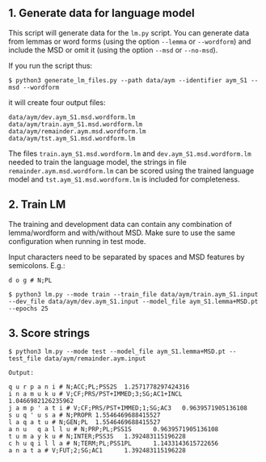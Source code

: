 ## 1. Generate data for language model

This script will generate data for the `lm.py` script. You can generate data from lemmas or word forms (using the option `--lemma` or `--wordform`) and include the MSD or omit it (using the option `--msd` or `--no-msd`). 

If you run the script thus:

```
$ python3 generate_lm_files.py --path data/aym --identifier aym_S1 --msd --wordform
```

it will create four output files:
```
data/aym/dev.aym_S1.msd.wordform.lm
data/aym/train.aym_S1.msd.wordform.lm
data/aym/remainder.aym.msd.wordform.lm
data/aym/tst.aym_S1.msd.wordform.lm
```

The files `train.aym_S1.msd.wordform.lm` and `dev.aym_S1.msd.wordform.lm` needed to train the language model, the strings in file `remainder.aym.msd.wordform.lm` can be scored using the trained language model and `tst.aym_S1.msd.wordform.lm` is included for completeness.

## 2. Train LM

The training and development data can contain any combination of lemma/wordform and with/without MSD. Make sure to use the same configuration when running in test mode.

Input characters need to be separated by spaces and MSD features by semicolons. E.g.:

```
d o g # N;PL
```

```
$ python3 lm.py --mode train --train_file data/aym/train.aym_S1.input --dev_file data/aym/dev.aym_S1.input --model_file aym_S1.lemma+MSD.pt --epochs 25
```

## 3. Score strings 

```
$ python3 lm.py --mode test --model_file aym_S1.lemma+MSD.pt --test_file data/aym/remainder.aym.input
```

```
Output:

q u r p a n i # N;ACC;PL;PSS2S  1.2571778297424316
i n a m u k u # V;CF;PRS/PST+IMMED;3;SG;AC1+INCL        1.0466982126235962
j a m p ' a t i # V;CF;PRS/PST+IMMED;1;SG;AC3   0.9639571905136108
s u q ' u s a # N;PROPR 1.5546469688415527
l a q a t u # N;GEN;PL  1.5546469688415527
a n u   q a l l u # N;PRP;PL;PSS1S      0.9639571905136108
t u m a y k u # N;INTER;PSS3S   1.392483115196228
c h u q i l l a # N;TERM;PL;PSS1PL      1.1433143615722656
a n a t a # V;FUT;2;SG;AC1      1.392483115196228
```

